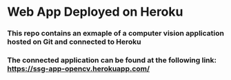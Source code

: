 # Web App Deployed on Heroku
### This repo contains an exmaple of a computer vision application hosted on Git and connected to Heroku
### The connected application can be found at the following link:  https://ssg-app-opencv.herokuapp.com/ 
